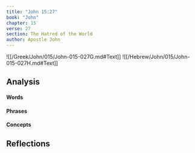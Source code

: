 ```yaml
---
title: "John 15:27"
book: "John"
chapter: 15
verse: 27
section: The Hatred of the World
author: Apostle John
---
```

![[/Greek/John/015/John-015-027G.md#Text]]
![[/Hebrew/John/015/John-015-027H.md#Text]]

## Analysis

#### Words

#### Phrases

#### Concepts

## Reflections
